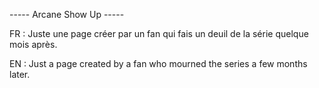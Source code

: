----- Arcane Show Up -----

FR : Juste une page créer par un fan qui fais un deuil de la série quelque mois après. 

EN : Just a page created by a fan who mourned the series a few months later. 
